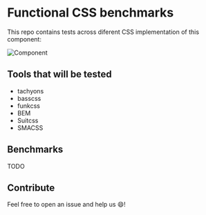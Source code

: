 # Functional CSS benchmarks

This repo contains tests across diferent CSS implementation of this component:

![Component](https://s3-us-west-2.amazonaws.com/notion-static/XwU7BbhkR3yxGyjkgHKH_Untitled)

## Tools that will be tested
- tachyons
- basscss
- funkcss
- BEM
- Suitcss
- SMACSS

## Benchmarks
TODO

## Contribute
Feel free to open an issue and help us :smile:!